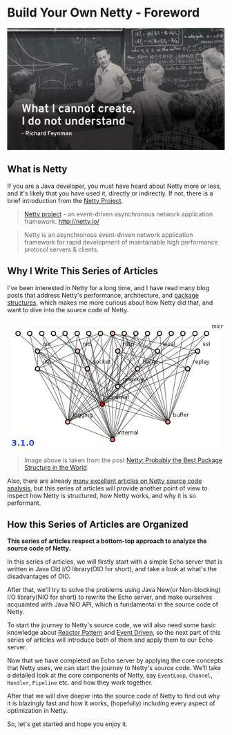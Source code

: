# Build Your Own Netty - Foreword

![Feynman](feynman.png)

## What is Netty

If you are a Java developer, you must have heard about Netty more or less, and it's likely that you
have used it, directly or indirectly. If not, there is a brief introduction from the [Netty Project](https://github.com/netty/netty).

> [Netty project](https://github.com/netty/netty) - an event-driven asynchronous network application framework. http://netty.io/

> Netty is an asynchronous event-driven network application framework for rapid development of
maintainable high performance protocol servers & clients.

## Why I Write This Series of Articles

I've been interested in Netty for a long time, and I have read many blog posts that address Netty's
performance, architecture, and [package structures](https://dzone.com/articles/probably-the-best-package-structure-in-the-world),
which makes me more curious about how Netty did that, and want to dive into the source code of Netty. 
 
![netty-evolution](netty-evolution.gif)

> Image above is taken from the post [Netty: Probably the Best Package Structure in the World](https://dzone.com/articles/probably-the-best-package-structure-in-the-world).

Also, there are already [many excellent articles on Netty source code analysis](https://netty.io/wiki/related-articles.html),
but this series of articles will provide another point of view to inspect how Netty is structured, how Netty works, and why it is so performant.

## How this Series of Articles are Organized

**This series of articles respect a bottom-top approach to analyze the source code of Netty.**

In this series of articles, we will firstly start with a simple Echo server that is written in Java Old I/O library(OIO for short),
and take a look at what's the disadvantages of OIO.

After that, we'll try to solve the problems using Java New(or Non-blocking) I/O library(NIO for short) to rewrite the Echo server,
and make ourselves acquainted with Java NIO API, which is fundamental in the source code of Netty. 

To start the journey to Netty's source code, we will also need some basic knowledge about [Reactor Pattern](https://en.wikipedia.org/wiki/Reactor_pattern) and [Event Driven](https://en.wikipedia.org/wiki/Event-driven_programming),
so the next part of this series of articles will introduce both of them and apply them to our Echo server.

Now that we have completed an Echo server by applying the core concepts that Netty uses, we can start the journey to Netty's source code.
We'll take a detailed look at the core components of Netty, say `EventLoop`, `Channel`, `Handler`, `Pipeline` etc. and how they work together.

After that we will dive deeper into the source code of Netty to find out why it is blazingly fast and how it works, (hopefully) including every aspect of optimization in Netty.

So, let's get started and hope you enjoy it.
